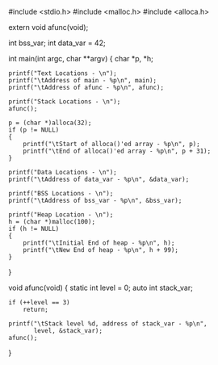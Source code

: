 #include <stdio.h>
#include <malloc.h>
#include <alloca.h>

extern void afunc(void);

int bss_var;
int data_var = 42;

int main(int argc, char **argv)
{
    char *p, *h;

    printf("Text Locations - \n");
    printf("\tAddress of main - %p\n", main);
    printf("\tAddress of afunc - %p\n", afunc);

    printf("Stack Locations - \n");
    afunc();

    p = (char *)alloca(32);
    if (p != NULL)
    {
        printf("\tStart of alloca()'ed array - %p\n", p);
        printf("\tEnd of alloca()'ed array - %p\n", p + 31);
    }

    printf("Data Locations - \n");
    printf("\tAddress of data_var - %p\n", &data_var);

    printf("BSS Locations - \n");
    printf("\tAddress of bss_var - %p\n", &bss_var);

    printf("Heap Location - \n");
    h = (char *)malloc(100);
    if (h != NULL)
    {
        printf("\tInitial End of heap - %p\n", h);
        printf("\tNew End of heap - %p\n", h + 99);
    }
}

void afunc(void)
{
    static int level = 0;
    auto int stack_var;

    if (++level == 3)
        return;

    printf("\tStack level %d, address of stack_var - %p\n",
           level, &stack_var);
    afunc();
}
